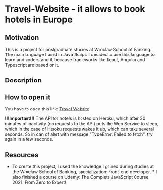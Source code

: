 # Travel-Website - it allows to book hotels in Europe
## Motivation
This is a project for postgraduate studies at Wroclaw School of Banking. The main language I used in Java Script. I decided to use this language to learn and understand it, because frameworks like React, Angular and Typescript are based on it.
## Description


## How to open it
You have to open this link: [Travel Website](https://ula-nawrot.github.io/Travel-App/)

**!!!Important!!!**
The API for hotels is hosted on Heroku, which after 30 minutes of inactivity (no requests to the API) puts the Web Service to sleep, which in the case of Heroku requests wakes it up, which can take several seconds.  So in can of alert with message "TypeError: Failed to fetch", try again in a few seconds.

## Resources
* To create this project, I used the knowledge I gained during studies at the Wrocław School of Banking, specialization: Front-end developer. * I also finished a course on Udemy: The Complete JavaScript Course 2021: From Zero to Expert!
